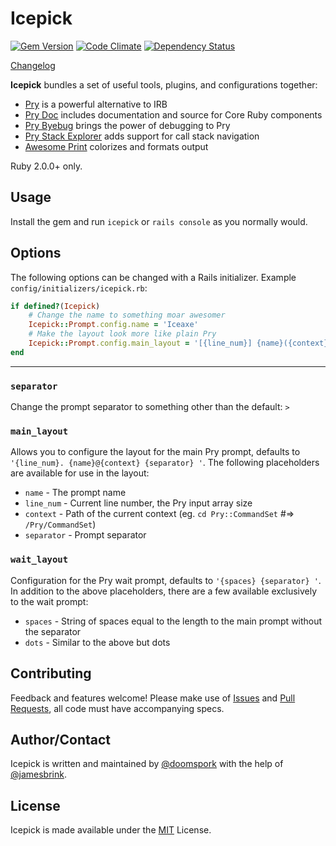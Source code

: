 Icepick
=======

[![Gem Version](https://badge.fury.io/rb/icepick.png)](https://rubygems.org/gems/icepick) [![Code Climate](https://codeclimate.com/github/doomspork/icepick.png)](https://codeclimate.com/github/doomspork/icepick) [![Dependency Status](https://gemnasium.com/doomspork/icepick.svg)](https://gemnasium.com/doomspork/icepick)

[Changelog][changelog]

__Icepick__ bundles a set of useful tools, plugins, and configurations together:

* [Pry][pry] is a powerful alternative to IRB
* [Pry Doc][pry-doc] includes documentation and source for Core Ruby components
* [Pry Byebug][pry-byebug] brings the power of debugging to Pry
* [Pry Stack Explorer][pry-stack_explorer] adds support for call stack navigation
* [Awesome Print][awesome_print] colorizes and formats output

Ruby 2.0.0+ only.

## Usage

Install the gem and run `icepick` or `rails console` as you normally would.

## Options

The following options can be changed with a Rails initializer.  Example `config/initializers/icepick.rb`:

```ruby
if defined?(Icepick)
    # Change the name to something moar awesomer
    Icepick::Prompt.config.name = 'Iceaxe'
    # Make the layout look more like plain Pry
    Icepick::Prompt.config.main_layout = '[{line_num}] {name}({context}) {separator} '
end
```
------
### `separator`

Change the prompt separator to something other than the default: `>`

### `main_layout`

Allows you to configure the layout for the main Pry prompt, defaults to `'{line_num}. {name}@{context} {separator} '`.  The following placeholders are available for use in the layout:

* `name`      - The prompt name
* `line_num`  - Current line number, the Pry input array size
* `context`   - Path of the current context (eg. `cd Pry::CommandSet` #=> `/Pry/CommandSet`)
* `separator` - Prompt separator

### `wait_layout`

Configuration for the Pry wait prompt, defaults to `'{spaces} {separator} '`.  In addition to the above placeholders, there are a few available exclusively to the wait prompt:

* `spaces` - String of spaces equal to the length to the main prompt without the separator
* `dots`   - Similar to the above but dots

## Contributing

Feedback and features welcome!  Please make use of [Issues](https://github.com/doomspork/orwell/issues) and [Pull Requests](https://github.com/doomspork/orwell/pulls), all code must have accompanying specs.

## Author/Contact

Icepick is written and maintained by [@doomspork](github.com/doomspork) with the help of [@jamesbrink](github.com/jamesbrink).

## License

Icepick is made available under the [MIT](http://opensource.org/licenses/MIT) License.

[issues]:              https://github.com/doomspork/icepick/issues
[pullrequest]:         https://github.com/doomspork/icepick/pulls
[changelog]:           https://github.com/doomspork/icepick/blob/master/CHANGELOG.md
[pry]:                 http://pry.github.com
[pry-doc]:             https://github.com/pry/pry-doc
[pry-stack_explorer]:  https://github.com/pry/pry-stack_explorer
[pry-byebug]:          https://github.com/deivid-rodriguez/pry-byebug
[awesome_print]:       https://github.com/michaeldv/awesome_print
